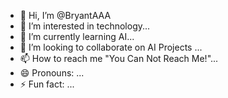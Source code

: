 - 👋 Hi, I’m @BryantAAA
- 👀 I’m interested in technology...
- 🌱 I’m currently learning AI...
- 💞️ I’m looking to collaborate on AI Projects ...
- 📫 How to reach me "You Can Not Reach Me!"...
- 😄 Pronouns: ...
- ⚡ Fun fact: ...

<!---
BryantAAA/BryantAAA is a ✨ special ✨ repository because its `README.md` (this file) appears on your GitHub profile.
You can click the Preview link to take a look at your changes.
--->
